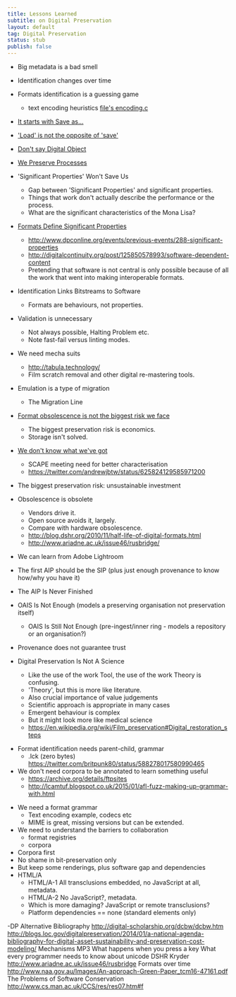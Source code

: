 ```yaml
---
title: Lessons Learned
subtitle: on Digital Preservation
layout: default
tag: Digital Preservation
status: stub
publish: false
---
```



- Big metadata is a bad smell
- Identification changes over time
- Formats identification is a guessing game
    - text encoding heuristics [file's encoding.c](https://github.com/file/file/blob/master/src/encoding.c)

- [It starts with Save as...](../010-save-as)
- ['Load' is not the opposite of 'save'](../020-load-versus-save)
- [Don't say Digital Object](../030-dont-say-digital-object)
- [We Preserve Processes](../040-we-preserve-processes)
- 'Significant Properties' Won't Save Us
    - Gap between 'Significant Properties' and significant properties.
    - Things that work don't actually describe the performance or the process.
    - What are the significant characteristics of the Mona Lisa?
- [Formats Define Significant Properties](../060-formats-define-significant-properties)
    - http://www.dpconline.org/events/previous-events/288-significant-properties
    - http://digitalcontinuity.org/post/125850578993/software-dependent-content
    - Pretending that software is not central is only possible because of all the work that went into making interoperable formats.
- Identification Links Bitstreams to Software
    - Formats are behaviours, not properties.
- Validation is unnecessary
    - Not always possible, Halting Problem etc.
    - Note fast-fail versus linting modes.
- We need mecha suits
    - http://tabula.technology/
    - Film scratch removal and other digital re-mastering tools.
- Emulation is a type of migration
    - The Migration Line
- [Format obsolescence is not the biggest risk we face]()
    - The biggest preservation risk is economics.
    - Storage isn't solved.
- [We don't know what we've got]()
    - SCAPE meeting need for better characterisation
    - https://twitter.com/andrewjbtw/status/625824129585971200
- The biggest preservation risk: unsustainable investment
- Obsolescence is obsolete
    - Vendors drive it.
    - Open source avoids it, largely.
    - Compare with hardware obsolescence.
    - http://blog.dshr.org/2010/11/half-life-of-digital-formats.html
    - http://www.ariadne.ac.uk/issue46/rusbridge/
- We can learn from Adobe Lightroom
- The first AIP should be the SIP (plus just enough provenance to know how/why you have it)
- The AIP Is Never Finished
- OAIS Is Not Enough (models a preserving organisation not preservation itself)
    - OAIS Is Still Not Enough (pre-ingest/inner ring - models a repository or an organisation?)
- Provenance does not guarantee trust
- Digital Preservation Is Not A Science
    - Like the use of the work Tool, the use of the work Theory is confusing.
    - 'Theory', but this is more like literature.
    - Also crucial importance of value judgements
    - Scientific approach is appropriate in many cases
    - Emergent behaviour is complex
    - But it might look more like medical science
    - https://en.wikipedia.org/wiki/Film_preservation#Digital_restoration_steps
* Format identification needs parent-child, grammar
    - .lck (zero bytes) https://twitter.com/britpunk80/status/588278017580990465
* We don't need corpora to be annotated to learn something useful
    - https://archive.org/details/ftpsites
    - http://lcamtuf.blogspot.co.uk/2015/01/afl-fuzz-making-up-grammar-with.html
- We need a format grammar
    - Text encoding example, codecs etc
    - MIME is great, missing versions but can be extended.
- We need to understand the barriers to collaboration 
    - format registries 
    - corpora
- Corpora first
- No shame in bit-preservation only
- But keep some renderings, plus software gap and dependencies
- HTML/A
    - HTML/A-1 All transclusions embedded, no JavaScript at all, metadata.
    - HTML/A-2 No JavaScript?, metadata.
    - Which is more damaging? JavaScript or remote transclusions?
    - Platform dependencies == none (standard elements only)

-DP Alternative Bibliography
http://digital-scholarship.org/dcbw/dcbw.htm
http://blogs.loc.gov/digitalpreservation/2014/01/a-national-agenda-bibliography-for-digital-asset-sustainability-and-preservation-cost-modeling/
Mechanisms
MP3
What happens when you press a key
What every programmer needs to know about unicode
DSHR Kryder
http://www.ariadne.ac.uk/issue46/rusbridge
Formats over time
http://www.naa.gov.au/Images/An-approach-Green-Paper_tcm16-47161.pdf
The Problems of Software Conservation
http://www.cs.man.ac.uk/CCS/res/res07.htm#f


